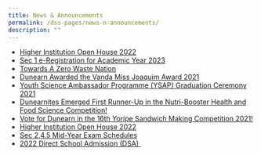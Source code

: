 ```yaml
---
title: News & Announcements
permalink: /dss-pages/news-n-announcements/
description: ""
---
```

<ul>
<li><a href="/dss-pages/news-n-announcements/higher-institution-open-house-2022">Higher Institution Open House 2022</a></li>
<li><a href="/dss-pages/news-n-announcements/sec-1-e-registration-for-academic-year-2022">Sec 1 e-Registration for Academic Year 2023</a></li>
<li><a href="/dss-pages/news-n-announcements/towards-a-zero-waste-nation">Towards A Zero Waste Nation</a></li>
<li><a href="/dss-pages/news-n-announcements/dunearn-awarded-the-vanda-miss-joaquim-award-2021">Dunearn Awarded the Vanda Miss Joaquim Award 2021</a></li>
<li><a href="/dss-pages/news-n-announcements/youth-science-ambassador-programme-ysap-graduation-ceremony-2021">Youth Science Ambassador Programme (YSAP) Graduation Ceremony 2021</a></li>
<li><a href="/dss-pages/news-n-announcements/dunearnites-emerged-first-runner-up-in-the-nutri-booster-health-and-food-science-competition">Dunearnites Emerged First Runner-Up in the Nutri-Booster Health and Food Science Competition!</a></li>
<li><a href="/dss-pages/news-n-announcements/vote-for-dunearn-in-the-16th-yoripe-sandwich-making-competition-2021">Vote for Dunearn in the 16th Yoripe Sandwich Making Competition 2021!</a></li>
<li><a href="/dss-pages/news-n-announcements/higher-institution-open-house-2022-1">Higher Institution Open House 2022</a></li>
<li><a href="/dss-pages/news-n-announcements/sec-2-4-5-mid-year-exam-schedules">Sec 2,4,5 Mid-Year Exam Schedules</a></li>
<li><a href="/dss-pages/news-n-announcements/2022-direct-school-admission-dsa">2022 Direct School Admission (DSA)&nbsp;</a></li>
</ul>